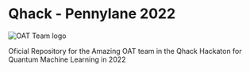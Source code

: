 # Qhack - Pennylane 2022

![OAT Team logo]("/images/oat.png")


Oficial Repository for the Amazing OAT team in the Qhack Hackaton for Quantum Machine Learning in 2022
